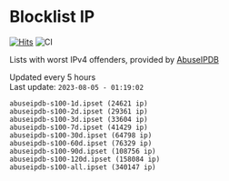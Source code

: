# Blocklist IP

[![Hits](https://hits.seeyoufarm.com/api/count/incr/badge.svg?url=https%3A%2F%2Fgithub.com%2Fborestad%2Fblocklist-ip%2F&count_bg=%2379C83D&title_bg=%23555555&icon=&icon_color=%23E7E7E7&title=hits&edge_flat=false)](https://hits.seeyoufarm.com)  ![CI](https://img.shields.io/github/workflow/status/borestad/blocklist-ip/CI?style=flat-square)

Lists with worst IPv4 offenders, provided by [AbuseIPDB](https://www.abuseipdb.com/)

<!-- FOOTER-PLACEHOLDER -->
Updated every 5 hours<br>
Last update: `2023-08-05 - 01:19:02`
```
abuseipdb-s100-1d.ipset (24621 ip)
abuseipdb-s100-2d.ipset (29361 ip)
abuseipdb-s100-3d.ipset (33604 ip)
abuseipdb-s100-7d.ipset (41429 ip)
abuseipdb-s100-30d.ipset (64798 ip)
abuseipdb-s100-60d.ipset (76329 ip)
abuseipdb-s100-90d.ipset (108756 ip)
abuseipdb-s100-120d.ipset (158084 ip)
abuseipdb-s100-all.ipset (340147 ip)
```
